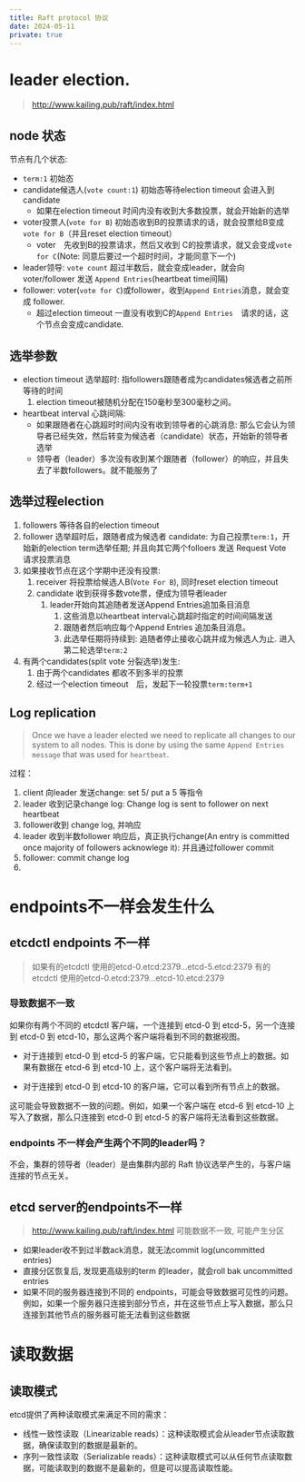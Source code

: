 ```yaml
---
title: Raft protocol 协议
date: 2024-05-11
private: true
---
```

# leader election.
> http://www.kailing.pub/raft/index.html
## node 状态
节点有几个状态:
- `term:1` 初始态
- candidate候选人(`vote count:1`) 初始态等待election timeout 会进入到candidate
    - 如果在election timeout 时间内没有收到大多数投票，就会开始新的选举
- voter投票人(`vote for B`) 初始态收到B的投票请求的话，就会投票给B变成`vote for B`（并且reset election timeout）
    - voter　先收到B的投票请求，然后又收到 C的投票请求，就又会变成`vote for C`(Note: 同意后要过一个超时时间，才能同意下一个)
- leader领导: `vote count` 超过半数后，就会变成leader，就会向voter/follower 发送 `Append Entries`(heartbeat time间隔)
- follower: voter(`vote for C`)或follower，收到`Append Entries`消息，就会变成 follower. 
    - 超过election timeout 一直没有收到C的`Append Entries`　请求的话，这个节点会变成candidate.
## 选举参数
- election timeout 选举超时: 指followers跟随者成为candidates候选者之前所等待的时间
    1. election timeout被随机分配在150毫秒至300毫秒之间。
- heartbeat interval 心跳间隔: 
  - 如果跟随者在心跳超时时间内没有收到领导者的心跳消息: 那么它会认为领导者已经失效，然后转变为候选者（candidate）状态，开始新的领导者选举
  - 领导者（leader）多次没有收到某个跟随者（follower）的响应，并且失去了半数followers。就不能服务了

## 选举过程election
1. followers 等待各自的election timeout
2. follower 选举超时后，跟随者成为候选者 candidate: 为自己投票`term:1`，开始新的election term选举任期; 并且向其它两个folloers 发送 Request Vote 请求投票消息
3. 如果接收节点在这个学期中还没有投票: 
   1. receiver 将投票给候选人B(`Vote For B`), 同时reset election timeout 
   2. candidate 收到获得多数vote票，便成为领导者leader
        1. leader开始向其追随者发送Append Entries追加条目消息
            1. 这些消息以heartbeat interval心跳超时指定的时间间隔发送
            2. 跟随者然后响应每个Append Entries 追加条目消息。
            3. 此选举任期将持续到: 追随者停止接收心跳并成为候选人为止. 进入第二轮选举`term:2`
4. 有两个candidates(split vote 分裂选举)发生:
    1. 由于两个candidates 都收不到多半的投票
    2. 经过一个election timeout　后，发起下一轮投票`term:term+1`

## Log replication
> Once we have a leader elected we need to replicate all changes to our system to all nodes.
> This is done by using the same `Append Entries message` that was used for `heartbeat`.

过程：
1. client 向leader 发送change: set 5/ put a 5 等指令
2. leader 收到记录change log: Change log is sent to follower on next heartbeat
3. follower收到 change log, 并响应
4. leader 收到半数follower 响应后，真正执行change(An entry is committed once majority of followers acknowlege it): 并且通过follower commit
5. follower: commit change log
5. 


# endpoints不一样会发生什么
## etcdctl  endpoints 不一样
> 如果有的etcdctl 使用的etcd-0.etcd:2379...etcd-5.etcd:2379 有的etcdctl 使用的etcd-0.etcd:2379...etcd-10.etcd:2379
### 导致数据不一致
如果你有两个不同的 etcdctl 客户端，一个连接到 etcd-0 到 etcd-5，另一个连接到 etcd-0 到 etcd-10，那么这两个客户端将看到不同的数据视图。

- 对于连接到 etcd-0 到 etcd-5 的客户端，它只能看到这些节点上的数据。如果有数据在 etcd-6 到 etcd-10 上，这个客户端将无法看到。

- 对于连接到 etcd-0 到 etcd-10 的客户端，它可以看到所有节点上的数据。

这可能会导致数据不一致的问题。例如，如果一个客户端在 etcd-6 到 etcd-10 上写入了数据，那么只连接到 etcd-0 到 etcd-5 的客户端将无法看到这些数据。

### endpoints 不一样会产生两个不同的leader吗？
不会，集群的领导者（leader）是由集群内部的 Raft 协议选举产生的，与客户端连接的节点无关。

## etcd server的endpoints不一样 
> http://www.kailing.pub/raft/index.html
可能数据不一致, 可能产生分区
- 如果leader收不到过半数ack消息，就无法commit log(uncommitted entries)
- 直接分区恢复后, 发现更高级别的term 的leader，就会roll bak uncommitted entries
- 如果不同的服务器连接到不同的 endpoints，可能会导致数据可见性的问题。例如，如果一个服务器只连接到部分节点，并在这些节点上写入数据，那么只连接到其他节点的服务器可能无法看到这些数据

# 读取数据
## 读取模式
etcd提供了两种读取模式来满足不同的需求：

- 线性一致性读取（Linearizable reads）：这种读取模式会从leader节点读取数据，确保读取到的数据是最新的。
- 序列一致性读取（Serializable reads）：这种读取模式可以从任何节点读取数据，可能读取到的数据不是最新的，但是可以提高读取性能。